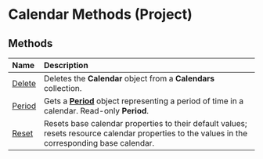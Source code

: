 
# Calendar Methods (Project)

## Methods



|**Name**|**Description**|
|:-----|:-----|
|[Delete](8bc3e8cc-34f4-17be-d142-51290ee4bea3.md)|Deletes the  **Calendar** object from a **Calendars** collection.|
|[Period](b717bcbe-654b-5791-2002-d65e2a96617f.md)|Gets a  **[Period](84358c72-024f-e608-9424-8e9c6bad7259.md)** object representing a period of time in a calendar. Read-only **Period**.|
|[Reset](fc638f47-36b5-aa36-55c2-882bd570b9cb.md)|Resets base calendar properties to their default values; resets resource calendar properties to the values in the corresponding base calendar.|
